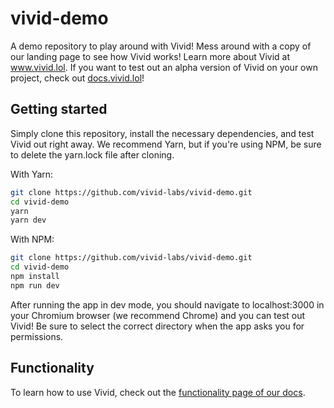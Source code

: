 # vivid-demo

A demo repository to play around with Vivid! Mess around with a copy of our landing page to see how Vivid works! Learn more about Vivid at www.vivid.lol. If you want to test out an alpha version of Vivid on your own project, check out [docs.vivid.lol](https://docs.vivid.lol/)!

## Getting started

Simply clone this repository, install the necessary dependencies, and test Vivid out right away. We recommend Yarn, but if you're using NPM, be sure to delete the yarn.lock file after cloning.

With Yarn:

```bash
git clone https://github.com/vivid-labs/vivid-demo.git
cd vivid-demo
yarn
yarn dev 
```

With NPM:

```bash
git clone https://github.com/vivid-labs/vivid-demo.git
cd vivid-demo
npm install
npm run dev
```

After running the app in dev mode, you should navigate to localhost:3000 in your Chromium browser (we recommend Chrome) and you can test out Vivid! Be sure to select the correct directory when the app asks you for permissions.

## Functionality

To learn how to use Vivid, check out the [functionality page of our docs](https://docs.vivid.lol/functionality).
